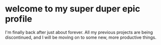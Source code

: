 # welcome to my super duper epic profile
I'm finally back after just about forever. All my previous projects are being discontinued, and I will be moving on to some new, more productive things.
